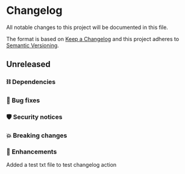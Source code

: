 # Changelog

All notable changes to this project will be documented in this file.

The format is based on [Keep a Changelog](http://keepachangelog.com/)
and this project adheres to [Semantic Versioning](http://semver.org/).

## Unreleased

### ⛓️ Dependencies

### 🐞 Bug fixes

### 🛡️ Security notices

### 💥 Breaking changes

### 🚀 Enhancements
Added a test txt file to test changelog action